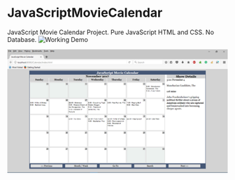 # JavaScriptMovieCalendar
JavaScript Movie Calendar Project. Pure JavaScript HTML and CSS. No Database. 
![Working Demo](http://www3.telus.net/public/ikegee/calendar/)

![alt text](screenshots/screen_1.png "Browser Screenshot")



